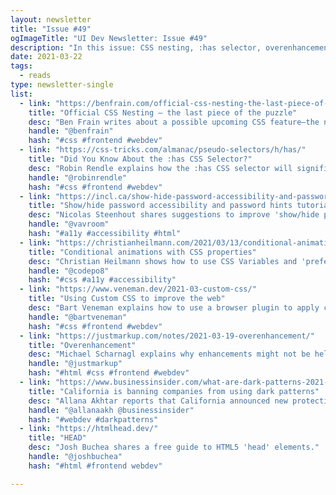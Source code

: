 ```yaml
---
layout: newsletter
title: "Issue #49"
ogImageTitle: "UI Dev Newsletter: Issue #49"
description: "In this issue: CSS nesting, :has selector, overenhancement and more."
date: 2021-03-22
tags:
  - reads
type: newsletter-single
list:
  - link: "https://benfrain.com/official-css-nesting-the-last-piece-of-the-puzzle/"
    title: "Official CSS Nesting – the last piece of the puzzle"
    desc: "Ben Frain writes about a possible upcoming CSS feature―the native nesting selectors."
    handle: "@benfrain"
    hash: "#css #frontend #webdev"
  - link: "https://css-tricks.com/almanac/pseudo-selectors/h/has/"
    title: "Did You Know About the :has CSS Selector?"
    desc: "Robin Rendle explains how the :has CSS selector will significantly impact how we write CSS in the future."
    handle: "@robinrendle"
    hash: "#css #frontend #webdev"
  - link: "https://incl.ca/show-hide-password-accessibility-and-password-hints-tutorial/"
    title: "Show/hide password accessibility and password hints tutorial"
    desc: "Nicolas Steenhout shares suggestions to improve 'show/hide password accessibility' as well as 'password hint accessibility.'"
    handle: "@vavroom"
    hash: "#a11y #accessibility #html"
  - link: "https://christianheilmann.com/2021/03/13/conditional-animation-with-css-properties/"
    title: "Conditional animations with CSS properties"
    desc: "Christian Heilmann shows how to use CSS Variables and 'prefers-reduced-motion' media query to enable/disable CSS animations."
    handle: "@codepo8"
    hash: "#css #a11y #accessibility"
  - link: "https://www.veneman.dev/2021-03-custom-css/"
    title: "Using Custom CSS to improve the web"
    desc: "Bart Veneman explains how to use a browser plugin to apply custom styling to websites like Twitter and Wikipedia."
    handle: "@bartveneman"
    hash: "#css #frontend #webdev"
  - link: "https://justmarkup.com/notes/2021-03-19-overenhancement/"
    title: "Overenhancement"
    desc: "Michael Scharnagl explains why enhancements might not be helpful in some cases."
    handle: "@justmarkup"
    hash: "#html #css #frontend #webdev"
  - link: "https://www.businessinsider.com/what-are-dark-patterns-2021-3"
    title: "California is banning companies from using dark patterns"
    desc: "Allana Akhtar reports that California announced new protections for residents seeking to protect their personal information."
    handle: "@allanaakh @businessinsider"
    hash: "#webdev #darkpatterns"
  - link: "https://htmlhead.dev/"
    title: "HEAD"
    desc: "Josh Buchea shares a free guide to HTML5 'head' elements."
    handle: "@joshbuchea"
    hash: "#html #frontend webdev"

---
```

